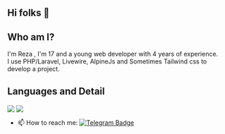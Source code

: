 ## Hi folks 👋

## Who am I?
I'm Reza , I'm 17 and a young web developer with 4 years of experience.
<br>
I use PHP/Laravel, Livewire, AlpineJs and Sometimes Tailwind css to develop a project.
<br>

## Languages and Detail
<p>
    <img align="center" src="https://github-readme-stats.vercel.app/api?username=aminireza-ir&show_icons=true"/>
    <img align="center" src="https://github-readme-stats.vercel.app/api/top-langs/?username=aminireza-ir&layout=compact"/>
</p>
    
- 📫 How to reach me: 
[![Telegram Badge](https://img.shields.io/badge/-Telegram-blue?style=flat&logo=telegram&logoColor=white&link=https://t.me/RezaAmini_ir)](https://t.me/RezaAmini_ir)
